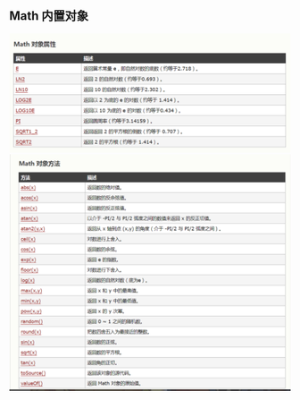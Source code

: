 ## Math 内置对象

![](https://raw.githubusercontent.com/NARUTOne/resources-github/master/imgs/Math/1.png)
![](https://raw.githubusercontent.com/NARUTOne/resources-github/master/imgs/Math/2.png)